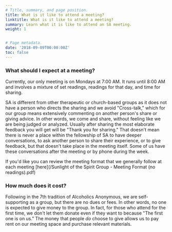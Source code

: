 ```yaml
---
# Title, summary, and page position.
title: What is it like to attend a meeting?
linktitle: What is it like to attend a meeting?
summary: Learn what it is like to attend an SA meeting.
weight: 1


# Page metadata.
date: '2018-09-09T00:00:00Z'
toc: false
---
```

### What should I expect at a meeting?
Currently, our only meeting is on Mondays at 7:00 AM. It runs until 8:00 AM and involves a mixture of set readings, readings for that day, and time for sharing. 

SA is different from other therapeutic or church-based groups as it does not have a person who directs the sharing and we avoid "Cross-talk," which for our group means extensively commenting on another person's share or giving advice. In other words, we come and share, without feeling like we are being judged or analyzed. Usually after sharing the most elaborate feedback you will get will be "Thank you for sharing." That doesn't mean there is never a place within the fellowship of SA to have deeper conversations, to ask another person to share their experience, or to give feedback, but that doesn't take place in the meeting itself. Some of us have these conversations after the meeting or by phone during the week.

If you'd like you can review the meeting format that we generally follow at each meeting [here](/Sunlight of the Spirit Group - Meeting Format (no readings).pdf)

### How much does it cost?
Following in the 7th tradition of Alcoholics Anonymous, we are self-supporting as a group, but there are no dues or fees. In other words, no one is expected to give money to the group. In fact, for those who attend for the first time, we don't let them donate even if they want to because "The first one is on us." The money that people *do* choose to give allows us to pay rent on our meeting space and purchase relevant materials. 

### 